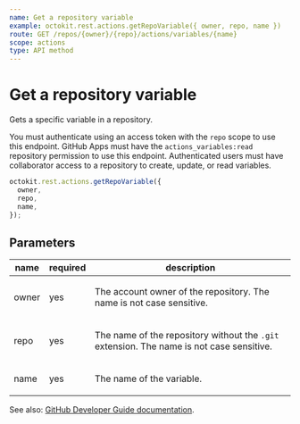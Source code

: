 ```yaml
---
name: Get a repository variable
example: octokit.rest.actions.getRepoVariable({ owner, repo, name })
route: GET /repos/{owner}/{repo}/actions/variables/{name}
scope: actions
type: API method
---
```


# Get a repository variable

Gets a specific variable in a repository.

You must authenticate using an access token with the `repo` scope to use this endpoint.
GitHub Apps must have the `actions_variables:read` repository permission to use this endpoint.
Authenticated users must have collaborator access to a repository to create, update, or read variables.

```js
octokit.rest.actions.getRepoVariable({
  owner,
  repo,
  name,
});
```

## Parameters

<table>
  <thead>
    <tr>
      <th>name</th>
      <th>required</th>
      <th>description</th>
    </tr>
  </thead>
  <tbody>
    <tr><td>owner</td><td>yes</td><td>

The account owner of the repository. The name is not case sensitive.

</td></tr>
<tr><td>repo</td><td>yes</td><td>

The name of the repository without the `.git` extension. The name is not case sensitive.

</td></tr>
<tr><td>name</td><td>yes</td><td>

The name of the variable.

</td></tr>
  </tbody>
</table>

See also: [GitHub Developer Guide documentation](https://docs.github.com/rest/actions/variables#get-a-repository-variable).
